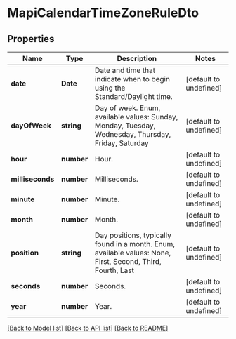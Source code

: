 # MapiCalendarTimeZoneRuleDto

## Properties
Name | Type | Description | Notes
------------ | ------------- | ------------- | -------------
**date** | **Date** | Date and time that indicate when to begin using the Standard/Daylight time.              | [default to undefined]
**dayOfWeek** | **string** | Day of week. Enum, available values: Sunday, Monday, Tuesday, Wednesday, Thursday, Friday, Saturday | [default to undefined]
**hour** | **number** | Hour.              | [default to undefined]
**milliseconds** | **number** | Milliseconds.              | [default to undefined]
**minute** | **number** | Minute.              | [default to undefined]
**month** | **number** | Month.              | [default to undefined]
**position** | **string** | Day positions, typically found in a month. Enum, available values: None, First, Second, Third, Fourth, Last | [default to undefined]
**seconds** | **number** | Seconds.              | [default to undefined]
**year** | **number** | Year.              | [default to undefined]



[[Back to Model list]](README.md#documentation-for-models) [[Back to API list]](README.md#documentation-for-api-endpoints) [[Back to README]](README.md)
